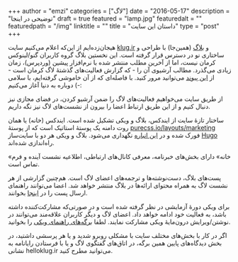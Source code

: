 +++
author = "emzi"
categories = ["لاگ"]
date = "2016-05-17"
description = "توضیحی در اینجا"
draft = true
featured = "lamp.jpg"
featuredalt = ""
featuredpath = "/img"
linktitle = ""
title = "داستان این سایت"
type = "post"
+++

هیجان‌زده‌ایم از این‌که اعلام می‌کنیم سایت [klug.ir](http://klug.ir) و [بلاگ](http://klug.ir/blog) (همین‌جا) با طراحی و ساختاری نو در دسترس قرار گرفته است. این نخستین بلاگ گروه کاربران گنو/لینوکس کرمان نیست، اما از آخرین مطلب منتشر شده با نرم‌افزار پیشین (وردپرس)، زمان زیادی می‌گذرد. مطالب آرشیوی آن را - که گزارش فعالیت‌های گذشتهٔ لاگ کرمان است - از <a href="http://web.archive.org/web/20140118203056/http://www.klug.ir">این پیوند</a> می‌توانید مرور کنید. با فاصله‌ای که از آن خاموشی گرفته‌ایم، با سلامی دوباره به دنیا آغاز می‌کنیم (-:

<!--more-->

از طریق سایت می‌خواهیم فعالیت‌های لاگ را ضمن آرشیو کردن، در فضای مجازی نیز دنبال کنیم و از این طریق ارتباط اعضا را بیرون از نشست‌های لاگ نیز نگه داریم.

ساختار تازهٔ سایت از ایندکس، بلاگ و ویکی تشکیل شده است. ایندکس (خانه) یا همان روت دامنه یک پوستهٔ استاتیک است که از پوستهٔ [purecss.io/layouts/marketing](http://purecss.io/layouts/marketing/) فورک شده و در [این انباره](https://github.com/kermanlug/kermanlug.github.io) نگهداری می‌شود. بلاگ و ویکی هر دو با سایت‌ساز [Hugo](https://gohugo.io) راه‌اندازی شده‌اند. 

«خانه» دارای بخش‌های خبرنامه، معرفی کانال‌های ارتباطی، اطلاعیه نشست آینده و فرم تماس است.

پست‌های بلاگ، دست‌نوشته‌ها و ترجمه‌های اعضای لاگ است. هم‌چنین گزارشی از هر نشست لاگ به همراه محتوای ارائه‌ها در بلاگ منتشر خواهد شد. اعضا می‌توانند راهنمای ارسال پست را در [اینجا](https://github.com/kermanlug/blog/blob/master/README.md) بخوانند.

برای ویکی دورهٔ آزمایشی در نظر گرفته شده است و در صورتی‌که مشارکت‌کننده داشته باشد، به فعالیت خود ادامه خواهد داد. اعضای لاگ و دیگر کاربران علاقه‌مند می‌توانند در نوشتن/ویرایش درون‌مایهٔ ویکی مشارکت نمایند. لطفا [برگه‌های راهنمای ویکی](http://localhost:1313/wiki/meta/#%D9%81%D9%87%D8%B1%D8%B3%D8%AA) را بخوانید.

اگر در کار با بخش‌های مختلف سایت با مشکلی روبرو شدید و یا هر پرسشی داشتید، در بخش دیدگاه‌های پایین همین برگه، در اتاق‌های گفتگوی لاگ و یا با فرستادن رایانامه به نشانی hello<i class="fa fa-at"></i>klug.ir می‌توانید مطرح کنید.